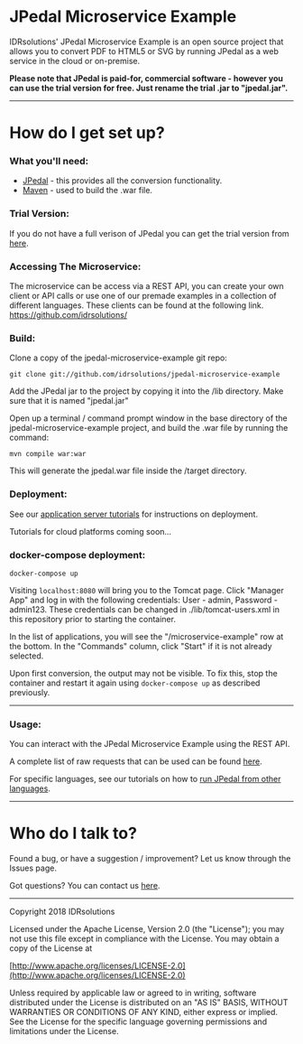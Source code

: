 # JPedal Microservice Example #

IDRsolutions' JPedal Microservice Example is an open source project that allows you to convert PDF to HTML5 or SVG by running JPedal as a web service in the cloud or on-premise. 

**Please note that JPedal is paid-for, commercial software - however you can use the trial version for free. Just rename the trial .jar to "jpedal.jar".**

-----

# How do I get set up? #

### What you'll need: ###

* [JPedal](https://www.idrsolutions.com/jpedal/download) - this provides all the conversion functionality.
* [Maven](https://maven.apache.org/download.cgi) - used to build the .war file.

### Trial Version: ###

If you do not have a full verison of JPedal you can get the trial version from [here](https://www.idrsolutions.com/jpedal/trial-download/). 

### Accessing The Microservice: ###

The microservice can be access via a REST API, you can create your own client or API calls or use one of our premade examples in a collection of different languages.
These clients can be found at the following link.
https://github.com/idrsolutions/

### Build: ###

Clone a copy of the jpedal-microservice-example git repo:

```
git clone git://github.com/idrsolutions/jpedal-microservice-example
```

Add the JPedal jar to the project by copying it into the /lib directory. Make sure that it is named "jpedal.jar"

Open up a terminal / command prompt window in the base directory of the jpedal-microservice-example project, and build the .war file by running the command:
```
mvn compile war:war
```

This will generate the jpedal.war file inside the /target directory.

### Deployment: ###

See our [application server tutorials](https://support.idrsolutions.com/hc/en-us/sections/360000444652-Deploy-BuildVu-to-an-app-server) for instructions on deployment.

Tutorials for cloud platforms coming soon... 

### docker-compose deployment: ###

```
docker-compose up
```

Visiting `localhost:8080` will bring you to the Tomcat page. 
Click "Manager App" and log in with the following credentials: User - admin, Password - admin123.
These credentials can be changed in ./lib/tomcat-users.xml in this repository prior to starting the container.

In the list of applications, you will see the "/microservice-example" row at the bottom. In the "Commands" column, click "Start" if it is not already selected.

Upon first conversion, the output may not be visible. To fix this, stop the container and restart it again using `docker-compose up` as described previously.

-----

### Usage: ###

You can interact with the JPedal Microservice Example using the REST API.

A complete list of raw requests that can be used can be found [here](/API.md).

For specific languages, see our tutorials on how to [run JPedal from other languages](https://support.idrsolutions.com/hc/en-us/sections/360000451031-Run-JPedal-from-other-languages).

-----

# Who do I talk to? #

Found a bug, or have a suggestion / improvement? Let us know through the Issues page.

Got questions? You can contact us [here](https://idrsolutions.zendesk.com/hc/en-us/requests/new).

-----

Copyright 2018 IDRsolutions

Licensed under the Apache License, Version 2.0 (the "License");
you may not use this file except in compliance with the License.
You may obtain a copy of the License at

[http://www.apache.org/licenses/LICENSE-2.0](http://www.apache.org/licenses/LICENSE-2.0)

Unless required by applicable law or agreed to in writing, software
distributed under the License is distributed on an "AS IS" BASIS,
WITHOUT WARRANTIES OR CONDITIONS OF ANY KIND, either express or implied.
See the License for the specific language governing permissions and
limitations under the License.
